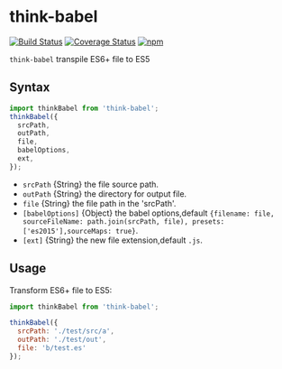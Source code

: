 # think-babel
[![Build Status](https://travis-ci.org/thinkjs/think-babel.svg?branch=master)](https://travis-ci.org/thinkjs/think-babel)
[![Coverage Status](https://coveralls.io/repos/github/thinkjs/think-babel/badge.svg?branch=master)](https://coveralls.io/github/thinkjs/think-babel?branch=master)
[![npm](https://img.shields.io/npm/v/think-babel.svg?style=flat-square)](https://www.npmjs.com/package/think-babel)

`think-babel` transpile ES6+ file to ES5

## Syntax

```js
import thinkBabel from 'think-babel';
thinkBabel({
  srcPath,
  outPath,
  file,
  babelOptions,
  ext,
});

```

- `srcPath`      {String} the file source path.
- `outPath`      {String} the directory for output file.
- `file`         {String} the file path in the 'srcPath'.
- `[babelOptions]` {Object} the babel options,default `{filename: file, sourceFileName: path.join(srcPath, file), presets: ['es2015'],sourceMaps: true}`.
- `[ext]`        {String} the new file extension,default `.js`.

## Usage

Transform ES6+ file to ES5:

```js
import thinkBabel from 'think-babel';

thinkBabel({
  srcPath: './test/src/a',
  outPath: './test/out',
  file: 'b/test.es'
});

```
